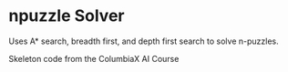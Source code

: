 # npuzzle Solver

Uses A* search, breadth first, and depth first search to solve n-puzzles. 

Skeleton code from the ColumbiaX AI Course
